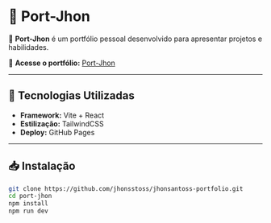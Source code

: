 # 💼 Port-Jhon  

🚀 **Port-Jhon** é um portfólio pessoal desenvolvido para apresentar projetos e habilidades.  

🔗 **Acesse o portfólio:** [Port-Jhon](https://jhonsstoss.github.io/jhonsantoss-portfolio/)  

---

## 📌 Tecnologias Utilizadas  

- **Framework:** Vite + React  
- **Estilização:** TailwindCSS  
- **Deploy:** GitHub Pages  

---

## 📥 Instalação  

```bash
git clone https://github.com/jhonsstoss/jhonsantoss-portfolio.git
cd port-jhon
npm install
npm run dev
```

